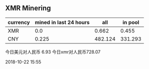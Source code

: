 ## XMR Minering

|currency|mined in last 24 hours|all|in pool|
|---|---|---|---|
|XMR|0.0|0.662|0.455|
|CNY|0.225|482.124|331.293|

今日美元对人民币 6.93	今日xmr对人民币728.07


2018-10-22 15:55